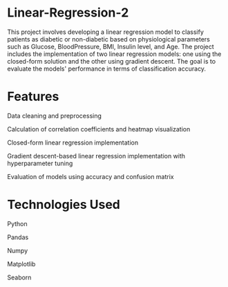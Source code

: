 # Linear-Regression-2
This project involves developing a linear regression model to classify patients as diabetic or non-diabetic based on physiological parameters such as Glucose, BloodPressure, BMI, Insulin level, and Age. The project includes the implementation of two linear regression models: one using the closed-form solution and the other using gradient descent. The goal is to evaluate the models' performance in terms of classification accuracy.

# Features
Data cleaning and preprocessing

Calculation of correlation coefficients and heatmap visualization

Closed-form linear regression implementation

Gradient descent-based linear regression implementation with hyperparameter tuning

Evaluation of models using accuracy and confusion matrix

# Technologies Used
Python

Pandas

Numpy

Matplotlib

Seaborn

